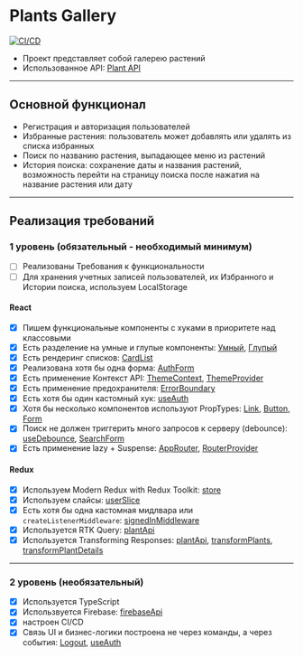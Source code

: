 # Plants Gallery

[![CI/CD](https://github.com/AnastasiaSkye/aston-project/actions/workflows/ci-cd.yml/badge.svg)](https://github.com/AnastasiaSkye/aston-project/actions/workflows/ci-cd.yml)


- Проект представляет собой галерею растений
- Использованное API: [Plant API](https://perenual.com/docs/api)

---

## Основной функционал

- Регистрация и авторизация пользователей
- Избранные растения: пользователь может добавлять или удалять из списка избранных
- Поиск по названию растения, выпадающее меню из растений
- История поиска: сохранение даты и названия растений, возможность перейти на страницу поиска после нажатия на название растения или дату

---

## Реализация требований

### 1 уровень (обязательный - необходимый минимум)

- [ ] Реализованы Требования к функциональности
- [ ] Для хранения учетных записей пользователей, их Избранного и Истории поиска, используем LocalStorage

#### React

- [x] Пишем функциональные компоненты c хуками в приоритете над классовыми
- [x] Есть разделение на умные и глупые компоненты: [Умный](src/features/search/ui/ui.tsx), [Глупый](src/shared/ui/image/ui.tsx)
- [x] Есть рендеринг списков: [CardList](src/widgets/card-list/ui.tsx)
- [x] Реализована хотя бы одна форма: [AuthForm](src/features/auth/auth/ui.tsx)
- [x] Есть применение Контекст API: [ThemeContext](src/app/contexts/theme-context.ts), [ThemeProvider](src/app/providers/theme-provider.tsx)
- [x] Есть применение предохранителя: [ErrorBoundary](src/pages/main/ui/index.tsx)
- [x] Есть хотя бы один кастомный хук: [useAuth](src/entities/user/use-auth.ts)
- [x] Хотя бы несколько компонентов используют PropTypes: [Link](src/shared/ui/link/ui.tsx), [Button](src/shared/ui/button/ui.tsx), [Form](src/shared/ui/form/ui.tsx)
- [x] Поиск не должен триггерить много запросов к серверу (debounce): [useDebounce](src/shared/lib/use-debounce.tsx), [SearchForm](src/features/search/ui/ui.tsx)
- [x] Есть применение lazy + Suspense: [AppRouter](src/app/router/app-router.tsx), [RouterProvider](src/app/providers/router-provider.tsx)

#### Redux

- [x] Используем Modern Redux with Redux Toolkit: [store](src/app/store/store.ts)
- [x] Используем слайсы: [userSlice](src/entities/user/slice.ts)
- [x] Есть хотя бы одна кастомная мидлвара или `createListenerMiddleware`: [signedInMiddleware](src/app/store/middleware.ts)
- [x] Используется RTK Query: [plantApi](src/shared/api/plants.ts)
- [x] Используется Transforming Responses: [plantApi](src/shared/api/plants.ts), [transformPlants](src/shared/lib/transform-plants.ts), [transformPlantDetails](src/shared/lib/transform-plants.ts)

---

### 2 уровень (необязательный)

- [x] Используется TypeScript
- [x] Использвуется Firebase: [firebaseApi](src/shared/api/firebase.ts)
- [x] настроен CI/CD
- [x] Связь UI и бизнес-логики построена не через команды, а через события: [Logout](src/features/auth/logout/ui.tsx), [useAuth](src/entities/user/use-auth.ts)